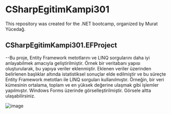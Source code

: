 # CSharpEgitimKampi301
This repository was created for the .NET bootcamp, organized by Murat Yücedağ.

## CSharpEgitimKampi301.EFProject

--Bu proje, Entity Framework metotlarını ve LINQ sorgularını daha iyi anlayabilmek amacıyla geliştirilmiştir. Örnek bir veritabanı yapısı oluşturularak, bu yapıya veriler eklenmiştir. Eklenen veriler üzerinden belirlenen başlıklar altında istatistiksel sonuçlar elde edilmiştir ve bu süreçte Entity Framework metotları ile LINQ sorguları kullanılmıştır. Örneğin, bir veri kümesinin ortalama, toplam ve en yüksek değerine ulaşmak gibi işlemler yapılmıştır. Windows Forms üzerinde görselleştirilmiştir. Görsele altta ulaşabilirsiniz.

![image](https://github.com/user-attachments/assets/f8e74286-09e0-48d3-a23f-756178fb3c82)
